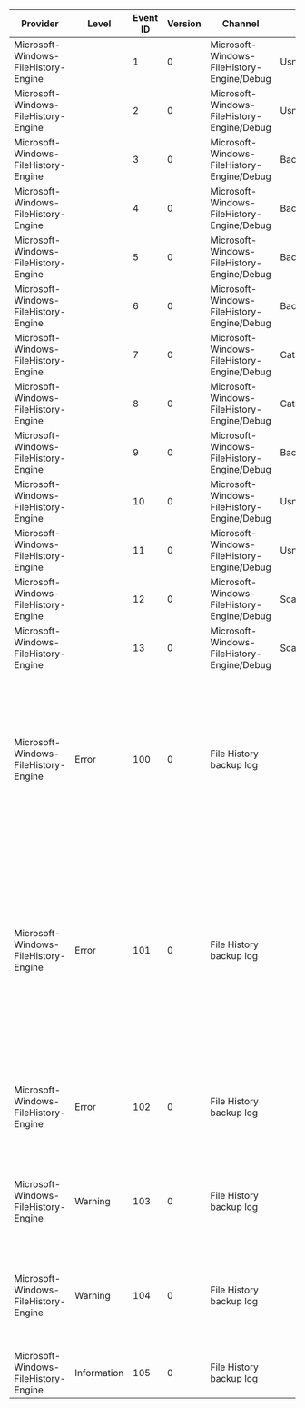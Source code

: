 Provider                              |  Level        |  Event ID  |  Version  |  Channel                                     |  Task                   |  Opcode  |  Keyword  |  Message
--------------------------------------|---------------|------------|-----------|----------------------------------------------|-------------------------|----------|-----------|-------------------------------------------------------------------------------------------------------------------------------------------------------------------------------------------------------------------------
Microsoft-Windows-FileHistory-Engine  |               |  1         |  0        |  Microsoft-Windows-FileHistory-Engine/Debug  |  UsnJournalScan         |  Start   |           |
Microsoft-Windows-FileHistory-Engine  |               |  2         |  0        |  Microsoft-Windows-FileHistory-Engine/Debug  |  UsnJournalScan         |  Stop    |           |
Microsoft-Windows-FileHistory-Engine  |               |  3         |  0        |  Microsoft-Windows-FileHistory-Engine/Debug  |  BackupOneFile          |  Start   |           |
Microsoft-Windows-FileHistory-Engine  |               |  4         |  0        |  Microsoft-Windows-FileHistory-Engine/Debug  |  BackupOneFile          |  Stop    |           |
Microsoft-Windows-FileHistory-Engine  |               |  5         |  0        |  Microsoft-Windows-FileHistory-Engine/Debug  |  BackupAllFiles         |  Start   |           |
Microsoft-Windows-FileHistory-Engine  |               |  6         |  0        |  Microsoft-Windows-FileHistory-Engine/Debug  |  BackupAllFiles         |  Stop    |           |
Microsoft-Windows-FileHistory-Engine  |               |  7         |  0        |  Microsoft-Windows-FileHistory-Engine/Debug  |  CatalogFlush           |  Start   |           |
Microsoft-Windows-FileHistory-Engine  |               |  8         |  0        |  Microsoft-Windows-FileHistory-Engine/Debug  |  CatalogFlush           |  Stop    |           |
Microsoft-Windows-FileHistory-Engine  |               |  9         |  0        |  Microsoft-Windows-FileHistory-Engine/Debug  |  BackupSizeQuotaChange  |          |           |
Microsoft-Windows-FileHistory-Engine  |               |  10        |  0        |  Microsoft-Windows-FileHistory-Engine/Debug  |  UsnEventProcessing     |  Start   |           |
Microsoft-Windows-FileHistory-Engine  |               |  11        |  0        |  Microsoft-Windows-FileHistory-Engine/Debug  |  UsnEventProcessing     |  Stop    |           |
Microsoft-Windows-FileHistory-Engine  |               |  12        |  0        |  Microsoft-Windows-FileHistory-Engine/Debug  |  ScanAndBackup          |  Start   |           |
Microsoft-Windows-FileHistory-Engine  |               |  13        |  0        |  Microsoft-Windows-FileHistory-Engine/Debug  |  ScanAndBackup          |  Stop    |           |
Microsoft-Windows-FileHistory-Engine  |  Error        |  100       |  0        |  File History backup log                     |                         |          |           |  File was not backed up due to its full path exceeding MAX_PATH limit or containing unsupported characters:{Path}If you want it to be protected, try using different directory and file names.
Microsoft-Windows-FileHistory-Engine  |  Error        |  101       |  0        |  File History backup log                     |                         |          |           |  File/directory was not backed up due to being encrypted or insufficient permissions:{Path}If you want it to be protected, remove encryption or ask your system administrator to give you access to this file/directory.
Microsoft-Windows-FileHistory-Engine  |  Error        |  102       |  0        |  File History backup log                     |                         |          |           |  File was not backed up due to an error:{Path}Windows will not attempt to back up the file again, unless it is modified.
Microsoft-Windows-FileHistory-Engine  |  Warning      |  103       |  0        |  File History backup log                     |                         |          |           |  File was not backed up due to an error:{Path}Windows will attempt to back up the file at a later time.
Microsoft-Windows-FileHistory-Engine  |  Warning      |  104       |  0        |  File History backup log                     |                         |          |           |  File was not backed up due to being open by an application:{Path}Windows will attempt to back up the file at a later time.
Microsoft-Windows-FileHistory-Engine  |  Information  |  105       |  0        |  File History backup log                     |                         |          |           |  File was successfully backed up:{Path}